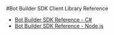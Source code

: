 <!-- 
NavPath: Bot Framework/Bot Builder SDK
LinkLabel: Client Library Reference
Url: bot-framework/documentation/bot-builder-sdk-library-reference
-->
#Bot Builder SDK Client Library Reference

* <a href="https://www.projectoxford.ai/bot-framework/documentation/references/csharp/" target="_blank">Bot Builder SDK Reference - C#</a>
* <a href="https://www.projectoxford.ai/bot-framework/documentation/references/nodejs/" target="_blank">Bot Builder SDK Reference - Node.js</a>


